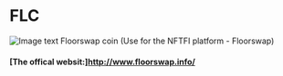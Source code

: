 # FLC
![Image text]("https://github.com/mosalutG/flc/blob/main/flclogo.png")
Floorswap coin (Use for the NFTFI platform - Floorswap)

#### [The offical websit:]http://www.floorswap.info/
